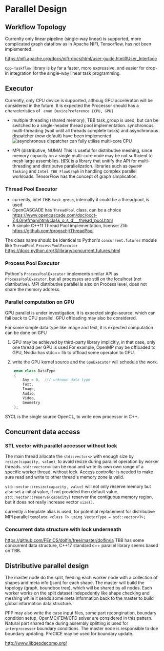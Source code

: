 # Parallel Design

## Workflow Topology

Currenlty only linear pipeline (single-way linear) is supported, more complicated graph dataflow as in Apache NIFI,  Tensorflow, has not been implemented. 

https://nifi.apache.org/docs/nifi-docs/html/user-guide.html#User_Interface

`Cpp-Taskflow` library is by far a faster, more expressive, and easier for drop-in integration for the single-way linear task programming.

## Executor
Currently, only CPU device is supported, althoug GPU acceleraton will be considered in the future.  It is expected the Processor should has a characteristics of  ` enum DevicePreference {CPU, GPU}`

+ multiple threading (shared memory), TBB task_group is used, but can be switched to a single-header thread pool implementation.
  synchronous multi-threading (wait until all threads complete tasks) and asynchronous dispatcher (now default) have been implemented.
  ![asynchronous dispatcher can fully utilise multi-core CPU](./PPP_asyn_multiple_threading.png)

+ MPI (distributive, NUMA)
  This is useful for distributive meshing, since memory capacity on a single multi-core node may be not sufficient to mesh large assemblies.
  [HPX](https://github.com/STEllAR-GROUP/hpx) is a library that unitify the API for multi-threading and distributve parallelization.
  libraries such as `OpenMP Tasking` and `Intel TBB FlowGraph` in handling complex parallel workloads. TensorFlow has the concept of graph simplication. 

### Thread Pool Executor
+ currently, intel TBB `task_group`, internally it could be a threadpool, is used
+ OpenCASCADE has `ThreadPool` class, can be a choice
  <https://www.opencascade.com/doc/occt-7.4.0/refman/html/class_o_s_d___thread_pool.html>
+ A simple C++11 Thread Pool implementation, license: Zlib
  <https://github.com/progschj/ThreadPool>

The class name should be identical to Python's `concurrent.futures` module like `ThreadPool`  `ProcessPoolExecutor`
https://docs.python.org/3/library/concurrent.futures.html

### Process Pool Executor

Python's `ProcessPoolExecutor` implements similar API as  `ProcessPoolExecutor`, but all processes are still on the localhost (not distributive). 
MPI distributive parallel is also on Process level, does not share the memory address.

### Parallel computation on GPU

GPU parallel is under investigation, it is expected single-source, which can fall back to CPU parallel.
GPU offloading may also be considered.

For some simple data type like image and text, it is expected computation can be done on GPU
1. GPU may be achieved by third-party library implicitly, in that case, only one thread per GPU is used
  For example, OpenMP may be offloaded to GPU, Nvidia has stdc++ lib to offload some operaton to GPU.

2. write the GPU kernel source and the `GpuExecutor` will schedule the work.

```cpp
    enum class DataType
    {
        Any = 0,  /// unknown data type
        Text,
        Image,
        Audio,
        Video,
        Geometry
    };
```
SYCL is the single source OpenCL, to write new processor in C++.

## Concurrent data access

### STL vector with parallel accessor without lock
The main thread allocate the `std::vector<>` with enough size by `resize(capacity, value)`, to avoid resize during parallel operation by worker threads.
`std::vector<>` can be read and write its own own range of a specific worker thread, without lock. Access controller is needed to make sure read and write to other thread's memory zone is valid.

`std::vector::resize(capacity, value)` will not only reserve memory but also set a initial value, if not provided then default value.
`std::vector::reserve(capacity)` reserver the contiguous memory region, but it does not really increase vector `size()`. 

 currently a template alias is used, for potential replacement for distributive  MPI parallel 
  `template <class T> using VectorType = std::vector<T>;`

### Concurrent data structure with lock underneath
<https://github.com/FEniCS/dolfin/tree/master/dolfin/la>
TBB has some concurrent data structure, C++17 standard c++ parallel library seems based on TBB.


## Distributive parallel design

The master node do the split, feeding each worker node with a collection of shapes and meta info (json) for each shape. The master will build the topology (graph, boundbox tree), which will be shared by all nodes.
Each worker works on the split dataset indepedently like shape checking and meshing  while it sends some meta information back to the master to build global information data structure.  

PPP may also write the case input files, some part recongination, boundary condition setup,  OpenMC/FEM/CFD solver are considered in this pattern. 
Natural part shared face during assembly splitting is used for `interprocessor` boundary conditions. The master node is responsible to doe boundary updating.  PreCICE may be used for boundary update. 

http://www.libgeodecomp.org/
